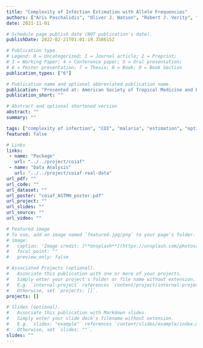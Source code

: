 ```yaml
---
title: "Complexity of Infection Estimation with Allele Frequencies"
authors: ["Aris Paschalidis", "Oliver J. Watson", "Robert J. Verity", "Jeffrey A. Bailey"]
date: 2021-11-01

# Schedule page publish date (NOT publication's date).
publishDate: 2022-02-21T01:01:19.358615Z

# Publication type.
# Legend: 0 = Uncategorized; 1 = Journal article; 2 = Preprint;
# 3 = Working Paper; 4 = Conference paper; 5 = Oral presentation; 
# 6 = Poster presentation; 7 = Thesis; 8 = Book; 9 = Book Section
publication_types: ["6"]

# Publication name and optional abbreviated publication name.
publication: "Presented at: American Society of Tropical Medicine and Hygiene Annual Meeting"
publication_short: ""

# Abstract and optional shortened version
abstract: ""
summary: ""

tags: ["complexity of infection", "COI", "malaria", "estimation", "optimization", "allele frequencies"]
featured: false

# Links
links:
 - name: "Package"
   url: "../../project/coiaf"
 - name: "Data Analysis"
   url: "../../project/coiaf-real-data"
url_pdf: ""
url_code: ""
url_dataset: ""
url_poster: "coiaf_ASTMH_poster.pdf"
url_project: ""
url_slides: ""
url_source: ""
url_video: ""

# Featured image
# To use, add an image named `featured.jpg/png` to your page's folder. 
# image:
#   caption: 'Image credit: [**Unsplash**](https://unsplash.com/photos/jdD8gXaTZsc)'
#   focal_point: ""
#   preview_only: false

# Associated Projects (optional).
#   Associate this publication with one or more of your projects.
#   Simply enter your project's folder or file name without extension.
#   E.g. `internal-project` references `content/project/internal-project/index.md`.
#   Otherwise, set `projects: []`.
projects: []

# Slides (optional).
#   Associate this publication with Markdown slides.
#   Simply enter your slide deck's filename without extension.
#   E.g. `slides: "example"` references `content/slides/example/index.md`.
#   Otherwise, set `slides: ""`.
slides: ""
---
```

